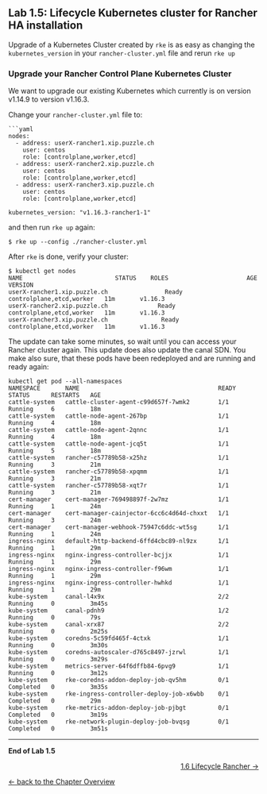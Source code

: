 ## Lab 1.5: Lifecycle Kubernetes cluster for Rancher HA installation

Upgrade of a Kubernetes Cluster created by `rke` is as easy as changing the `kubernetes_version` in your `rancher-cluster.yml` file and rerun `rke up`


### Upgrade your Rancher Control Plane Kubernetes Cluster

We want to upgrade our existing Kubernetes which currently is on version v1.14.9 to version v1.16.3.

Change your `rancher-cluster.yml` file to:

```
```yaml
nodes:
  - address: userX-rancher1.xip.puzzle.ch
    user: centos
    role: [controlplane,worker,etcd]
  - address: userX-rancher2.xip.puzzle.ch
    user: centos
    role: [controlplane,worker,etcd]
  - address: userX-rancher3.xip.puzzle.ch
    user: centos
    role: [controlplane,worker,etcd]

kubernetes_version: "v1.16.3-rancher1-1"
```

and then run `rke up` again:

```
$ rke up --config ./rancher-cluster.yml
```

After `rke` is done, verify your cluster:

```
$ kubectl get nodes
NAME                          STATUS    ROLES                      AGE       VERSION
userX-rancher1.xip.puzzle.ch                Ready     controlplane,etcd,worker   11m       v1.16.3
userX-rancher2.xip.puzzle.ch              Ready     controlplane,etcd,worker   11m       v1.16.3
userX-rancher3.xip.puzzle.ch               Ready     controlplane,etcd,worker   11m       v1.16.3
```

The update can take some minutes, so wait until you can access your Rancher cluster again. This update does also update the canal SDN. You make also sure, that these pods have been redeployed and are running and ready again:

```
kubectl get pod --all-namespaces 
NAMESPACE       NAME                                       READY   STATUS      RESTARTS   AGE
cattle-system   cattle-cluster-agent-c99d657f-7wmk2        1/1     Running     6          18m
cattle-system   cattle-node-agent-267bp                    1/1     Running     4          18m
cattle-system   cattle-node-agent-2qnnc                    1/1     Running     4          18m
cattle-system   cattle-node-agent-jcq5t                    1/1     Running     5          18m
cattle-system   rancher-c57789b58-x25hz                    1/1     Running     3          21m
cattle-system   rancher-c57789b58-xpqmm                    1/1     Running     3          21m
cattle-system   rancher-c57789b58-xqt7r                    1/1     Running     3          21m
cert-manager    cert-manager-769498897f-2w7mz              1/1     Running     1          24m
cert-manager    cert-manager-cainjector-6cc6c4d64d-chxxt   1/1     Running     3          24m
cert-manager    cert-manager-webhook-75947c6ddc-wt5sg      1/1     Running     1          24m
ingress-nginx   default-http-backend-6ffd4cbc89-nl9zx      1/1     Running     1          29m
ingress-nginx   nginx-ingress-controller-bcjjx             1/1     Running     1          29m
ingress-nginx   nginx-ingress-controller-f96wm             1/1     Running     1          29m
ingress-nginx   nginx-ingress-controller-hwhkd             1/1     Running     1          29m
kube-system     canal-l4x9x                                2/2     Running     0          3m45s
kube-system     canal-pdnh9                                1/2     Running     0          79s
kube-system     canal-xrx87                                2/2     Running     0          2m25s
kube-system     coredns-5c59fd465f-4ctxk                   1/1     Running     0          3m30s
kube-system     coredns-autoscaler-d765c8497-jzrwl         1/1     Running     0          3m29s
kube-system     metrics-server-64f6dffb84-6pvg9            1/1     Running     0          3m12s
kube-system     rke-coredns-addon-deploy-job-qv5hm         0/1     Completed   0          3m35s
kube-system     rke-ingress-controller-deploy-job-x6wbb    0/1     Completed   0          29m
kube-system     rke-metrics-addon-deploy-job-pjbgt         0/1     Completed   0          3m19s
kube-system     rke-network-plugin-deploy-job-bvqsg        0/1     Completed   0          3m51s
```

---

**End of Lab 1.5**

<p width="100px" align="right"><a href="16_lifecyclerancher.md">1.6 Lifecycle Rancher →</a></p>

[← back to the Chapter Overview](10_rancher.md)
